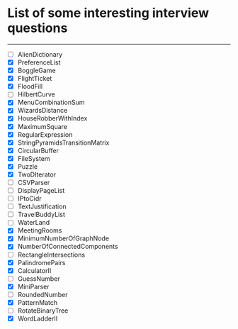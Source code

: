 # List of some interesting interview questions
---

- [ ] AlienDictionary
- [x] PreferenceList
- [x] BoggleGame
- [x] FlightTicket
- [x] FloodFill
- [ ] HilbertCurve
- [x] MenuCombinationSum
- [x] WizardsDistance
- [x] HouseRobberWithIndex
- [x] MaximumSquare
- [x] RegularExpression
- [x] StringPyramidsTransitionMatrix
- [x] CircularBuffer
- [x] FileSystem
- [x] Puzzle
- [x] TwoDIterator
- [ ] CSVParser
- [ ] DisplayPageList
- [ ] IPtoCidr
- [ ] TextJustification
- [ ] TravelBuddyList
- [ ] WaterLand
- [x] MeetingRooms
- [x] MinimumNumberOfGraphNode
- [x] NumberOfConnectedComponents
- [ ] RectangleIntersections
- [x] PalindromePairs
- [x] CalculatorII
- [ ] GuessNumber
- [x] MiniParser
- [ ] RoundedNumber
- [x] PatternMatch
- [ ] RotateBinaryTree
- [x] WordLadderII
